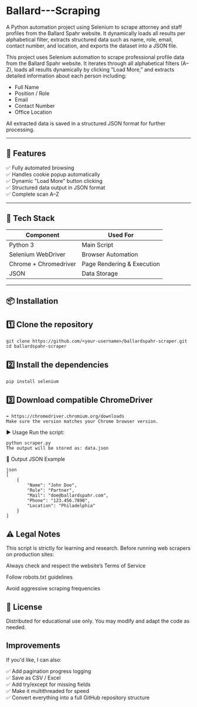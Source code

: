 # Ballard---Scraping
A Python automation project using Selenium to scrape attorney and staff profiles from the Ballard Spahr website. It dynamically loads all results per alphabetical filter, extracts structured data such as name, role, email, contact number, and location, and exports the dataset into a JSON file.

This project uses Selenium automation to scrape professional profile data from the Ballard Spahr website. It iterates through all alphabetical filters (A–Z), loads all results dynamically by clicking “Load More,” and extracts detailed information about each person including:

- Full Name  
- Position / Role  
- Email  
- Contact Number  
- Office Location  

All extracted data is saved in a structured JSON format for further processing.

---

## 🚀 Features

✅ Fully automated browsing  
✅ Handles cookie popup automatically  
✅ Dynamic "Load More" button clicking  
✅ Structured data output in JSON format  
✅ Complete scan A–Z

---

## 🧰 Tech Stack

| Component | Used For |
|----------|----------|
| Python 3 | Main Script |
| Selenium WebDriver | Browser Automation |
| Chrome + Chromedriver | Page Rendering & Execution |
| JSON | Data Storage |

---

## 📦 Installation

## 1️⃣ Clone the repository  
```
git clone https://github.com/<your-username>/ballardspahr-scraper.git
cd ballardspahr-scraper
```
## 2️⃣ Install the dependencies
```
pip install selenium
```
## 3️⃣ Download compatible ChromeDriver
```
➡ https://chromedriver.chromium.org/downloads
Make sure the version matches your Chrome browser version.
```
▶️ Usage
Run the script:
```
python scraper.py
The output will be stored as: data.json
```
📁 Output JSON Example
```
json
[
    {
        "Name": "John Doe",
        "Role": "Partner",
        "Mail": "doe@ballardspahr.com",
        "Phone": "123.456.7890",
        "Location": "Philadelphia"
    }
]
```
## ⚠ Legal Notes
This script is strictly for learning and research.
Before running web scrapers on production sites:

Always check and respect the website’s Terms of Service

Follow robots.txt guidelines

Avoid aggressive scraping frequencies

## 📝 License
Distributed for educational use only.
You may modify and adapt the code as needed.


## Improvements

If you'd like, I can also:

✅ Add pagination progress logging  
✅ Save as CSV / Excel  
✅ Add try/except for missing fields  
✅ Make it multithreaded for speed  
✅ Convert everything into a full GitHub repository structure














